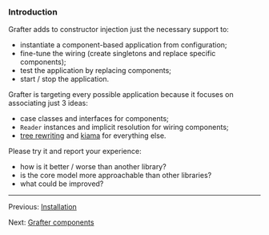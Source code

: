 
### Introduction

Grafter adds to constructor injection just the necessary support to:

 - instantiate a component-based application from configuration;
 - fine-tune the wiring (create singletons and replace specific components);
 - test the application by replacing components;
 - start / stop the application.

Grafter is targeting every possible application because it focuses on associating just 3 ideas:

 - case classes and interfaces for components;
 - `Reader` instances and implicit resolution for wiring components;
 - [tree rewriting](http://www.program-transformation.org/Transform/TreeRewriting) and [kiama](https://bitbucket.org/inkytonik/kiama) for everything else.

Please try it and report your experience:

 - how is it better / worse than another library?
 - is the core model more approachable than other libraries?
 - what could be improved?

----
Previous: [Installation](installation.md)

Next: [Grafter components](components.md)
